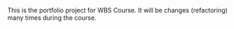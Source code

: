 This is the portfolio project for WBS Course.
It will be changes (refactoring) many times during the  course.